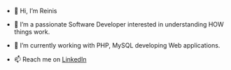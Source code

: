- 👋 Hi, I’m Reinis 

- 👀 I’m a passionate Software Developer interested in understanding HOW things work.

- 🌱 I’m currently working with PHP, MySQL developing Web applications.

- 📫 Reach me on [LinkedIn](https://www.linkedin.com/in/reinis-detlavs-504b98222/) 


<!---
ReinisD3/ReinisD3 is a ✨ special ✨ repository because its `README.md` (this file) appears on your GitHub profile.
You can click the Preview link to take a look at your changes.
--->
